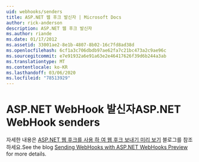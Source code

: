 ```yaml
---
uid: webhooks/senders
title: ASP.NET 웹 후크 발신자 | Microsoft Docs
author: rick-anderson
description: ASP.NET 웹 후크 발신자
ms.author: riande
ms.date: 01/17/2012
ms.assetid: 33001ae2-8e1b-4807-8b02-16c7fd8ad38d
ms.openlocfilehash: 6cf1a3c706dbdb97ae62fa7c21bc473a2c9ae96c
ms.sourcegitcommit: e7e91932a6e91a63e2e46417626f39d6b244a3ab
ms.translationtype: MT
ms.contentlocale: ko-KR
ms.lasthandoff: 03/06/2020
ms.locfileid: "78513929"
---
```

# <a name="aspnet-webhook-senders"></a><span data-ttu-id="d017b-103">ASP.NET WebHook 발신자</span><span class="sxs-lookup"><span data-stu-id="d017b-103">ASP.NET WebHook senders</span></span>

<span data-ttu-id="d017b-104">자세한 내용은 [ASP.NET 웹 후크를 사용 하 여 웹 후크 보내기 미리 보기](https://devblogs.microsoft.com/aspnet/sending-webhooks-with-asp-net-webhooks-preview/) 블로그를 참조 하세요.</span><span class="sxs-lookup"><span data-stu-id="d017b-104">See the blog [Sending WebHooks with ASP.NET WebHooks Preview](https://devblogs.microsoft.com/aspnet/sending-webhooks-with-asp-net-webhooks-preview/) for more details.</span></span>
